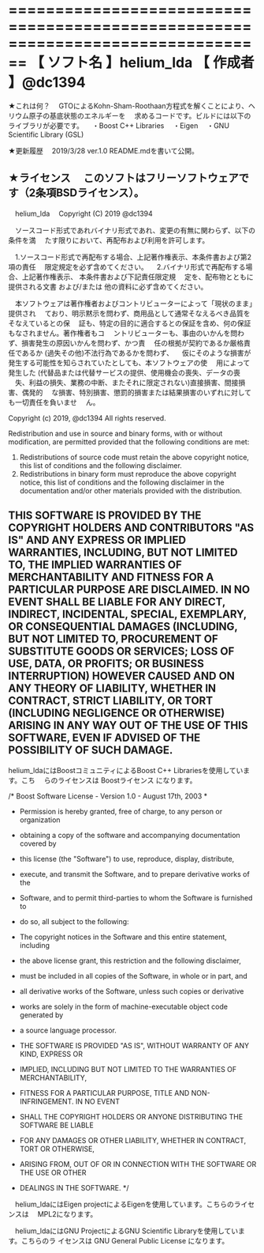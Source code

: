 ﻿================================================================================
【 ソフト名 】helium_lda
【  作成者  】@dc1394
================================================================================

★これは何？
　GTOによるKohn-Sham-Roothaan方程式を解くことにより、ヘリウム原子の基底状態のエネルギーを
　求めるコードです。ビルドには以下のライブラリが必要です。
　・Boost C++ Libraries
　・Eigen
　・GNU Scientific Library (GSL)

★更新履歴
　2019/3/28 ver.1.0   README.mdを書いて公開。

★ライセンス
　このソフトはフリーソフトウェアです（2条項BSDライセンス）。
--------------------------------------------------------------------------------
　helium_lda
　Copyright (C) 2019 @dc1394

　ソースコード形式であれバイナリ形式であれ、変更の有無に関わらず、以下の条件を満
　たす限りにおいて、再配布および利用を許可します。

　1.ソースコード形式で再配布する場合、上記著作権表示、本条件書および第2項の責任
　限定規定を必ず含めてください。
　2.バイナリ形式で再配布する場合、上記著作権表示、 本条件書および下記責任限定規
　定を、配布物とともに提供される文書 および/または 他の資料に必ず含めてください。

　本ソフトウェアは著作権者およびコントリビューターによって「現状のまま」提供され
　ており、明示黙示を問わず、商用品として通常そなえるべき品質をそなえているとの保
　証も、特定の目的に適合するとの保証を含め、何の保証もなされません。著作権者もコ
　ントリビューターも、事由のいかんを問わず、損害発生の原因いかんを問わず、かつ責
　任の根拠が契約であるか厳格責任であるか (過失その他)不法行為であるかを問わず、
　仮にそのような損害が発生する可能性を知らされていたとしても、本ソフトウェアの使
　用によって発生した (代替品または代替サービスの提供、使用機会の喪失、データの喪
　失、利益の損失、業務の中断、またそれに限定されない)直接損害、間接損害、偶発的
　な損害、特別損害、懲罰的損害または結果損害のいずれに対しても一切責任を負いませ
　ん。

  Copyright (c) 2019, @dc1394
  All rights reserved.

  Redistribution and use in source and binary forms, with or without
  modification, are permitted provided that the following conditions are met:
  
  1. Redistributions of source code must retain the above copyright notice,
   this list of conditions and the following disclaimer. 
  2. Redistributions in binary form must reproduce the above copyright notice,
   this list of conditions and the following disclaimer in the documentation
   and/or other materials provided with the distribution. 
  
  THIS SOFTWARE IS PROVIDED BY THE COPYRIGHT HOLDERS AND CONTRIBUTORS "AS IS"
  AND
  ANY EXPRESS OR IMPLIED WARRANTIES, INCLUDING, BUT NOT LIMITED TO, THE IMPLIED
  WARRANTIES OF MERCHANTABILITY AND FITNESS FOR A PARTICULAR PURPOSE ARE
  DISCLAIMED. IN NO EVENT SHALL <COPYRIGHT HOLDER> BE LIABLE FOR ANY
  DIRECT, INDIRECT, INCIDENTAL, SPECIAL, EXEMPLARY, OR CONSEQUENTIAL DAMAGES
  (INCLUDING, BUT NOT LIMITED TO, PROCUREMENT OF SUBSTITUTE GOODS OR SERVICES;
  LOSS OF USE, DATA, OR PROFITS; OR BUSINESS INTERRUPTION) HOWEVER CAUSED AND
  ON ANY THEORY OF LIABILITY, WHETHER IN CONTRACT, STRICT LIABILITY, OR TORT
  (INCLUDING NEGLIGENCE OR OTHERWISE) ARISING IN ANY WAY OUT OF THE USE OF THIS
  SOFTWARE, EVEN IF ADVISED OF THE POSSIBILITY OF SUCH DAMAGE.
--------------------------------------------------------------------------------

  helium_ldaにはBoostコミュニティによるBoost C++ Librariesを使用しています。こち
　らのライセンスは Boostライセンス になります。

/* Boost Software License - Version 1.0 - August 17th, 2003
*
* Permission is hereby granted, free of charge, to any person or organization
* obtaining a copy of the software and accompanying documentation covered by
* this license (the "Software") to use, reproduce, display, distribute,
* execute, and transmit the Software, and to prepare derivative works of the
* Software, and to permit third-parties to whom the Software is furnished to
* do so, all subject to the following:

* The copyright notices in the Software and this entire statement, including
* the above license grant, this restriction and the following disclaimer,
* must be included in all copies of the Software, in whole or in part, and
* all derivative works of the Software, unless such copies or derivative
* works are solely in the form of machine-executable object code generated by
* a source language processor.

* THE SOFTWARE IS PROVIDED "AS IS", WITHOUT WARRANTY OF ANY KIND, EXPRESS OR
* IMPLIED, INCLUDING BUT NOT LIMITED TO THE WARRANTIES OF MERCHANTABILITY,
* FITNESS FOR A PARTICULAR PURPOSE, TITLE AND NON-INFRINGEMENT. IN NO EVENT
* SHALL THE COPYRIGHT HOLDERS OR ANYONE DISTRIBUTING THE SOFTWARE BE LIABLE
* FOR ANY DAMAGES OR OTHER LIABILITY, WHETHER IN CONTRACT, TORT OR OTHERWISE,
* ARISING FROM, OUT OF OR IN CONNECTION WITH THE SOFTWARE OR THE USE OR OTHER
* DEALINGS IN THE SOFTWARE.
*/

　helium_ldaにはEigen projectによるEigenを使用しています。こちらのライセンスは
　MPL2になります。

　helium_ldaにはGNU ProjectによるGNU Scientific Libraryを使用しています。こちらのラ
  イセンスは GNU General Public License になります。
